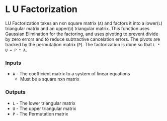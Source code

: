 # L U Factorization

LU Factorization takes an nxn square matrix (`A`) and factors it into a lower(`L`) triangular matrix and an upper(`U`) triangular matrix. This function uses Gaussian Elimination for the factoring, and uses pivoting to prevent divide by zero errors and to reduce subtractive cancelation errors. The pivots are tracked by the permutation matrix (`P`). The factorization is done so that `L * U = P * A`.

### Inputs

- `A` - The coefficient matrix to a system of linear equations
  - Must be a square nxn matrix

### Outputs

- `L` - The lower triangular matrix
- `U` - The upper triangular matrix
- `P` - The Permutation matrix